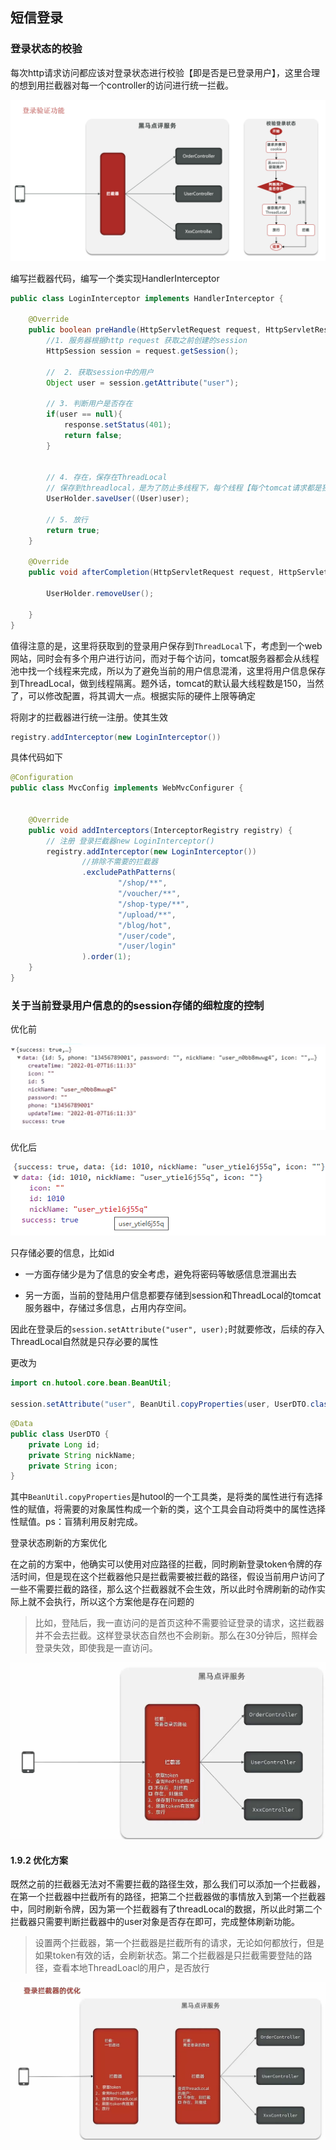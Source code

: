 ## 短信登录





### **登录状态的校验**

每次http请求访问都应该对登录状态进行校验【即是否是已登录用户】，这里合理的想到用拦截器对每一个controller的访问进行统一拦截。

![image-20230720220530145](readme/image-20230720220530145.png)

编写拦截器代码，编写一个类实现HandlerInterceptor

```java
public class LoginInterceptor implements HandlerInterceptor {

    @Override
    public boolean preHandle(HttpServletRequest request, HttpServletResponse response, Object handler) throws Exception {
        //1. 服务器根据http request 获取之前创建的session
        HttpSession session = request.getSession();

        //  2. 获取session中的用户
        Object user = session.getAttribute("user");

        // 3. 判断用户是否存在
        if(user == null){
            response.setStatus(401);
            return false;
        }


        // 4. 存在，保存在ThreadLocal
        // 保存到threadlocal，是为了防止多线程下，每个线程【每个tomcat请求都是独立的线程】拥有一个独立的session实例，防止互相干扰
        UserHolder.saveUser((User)user);

        // 5. 放行
        return true;
    }

    @Override
    public void afterCompletion(HttpServletRequest request, HttpServletResponse response, Object handler, Exception ex) throws Exception {

        UserHolder.removeUser();

    }
}

```

值得注意的是，这里将获取到的登录用户保存到`ThreadLocal`下，考虑到一个web网站，同时会有多个用户进行访问，而对于每个访问，tomcat服务器都会从线程池中找一个线程来完成，所以为了避免当前的用户信息混淆，这里将用户信息保存到ThreadLocal，做到线程隔离。题外话，tomcat的默认最大线程数是150，当然了，可以修改配置，将其调大一点。根据实际的硬件上限等确定



将刚才的拦截器进行统一注册。使其生效

```java
registry.addInterceptor(new LoginInterceptor())
```

具体代码如下

```java
@Configuration
public class MvcConfig implements WebMvcConfigurer {


    @Override
    public void addInterceptors(InterceptorRegistry registry) {
        // 注册 登录拦截器new LoginInterceptor()
        registry.addInterceptor(new LoginInterceptor())
                //排除不需要的拦截器
                .excludePathPatterns(
                        "/shop/**",
                        "/voucher/**",
                        "/shop-type/**",
                        "/upload/**",
                        "/blog/hot",
                        "/user/code",
                        "/user/login"
                ).order(1);
    }
}
```





### **关于当前登录用户信息的的session存储的细粒度的控制**

优化前

![image-20230720223109776](readme/image-20230720223109776.png)

优化后

![image-20230720223056276](readme/image-20230720223056276.png)

只存储必要的信息，比如id

- 一方面存储少是为了信息的安全考虑，避免将密码等敏感信息泄漏出去

- 另一方面，当前的登陆用户信息都要存储到session和ThreadLocal的tomcat服务器中，存储过多信息，占用内存空间。

因此在登录后的`session.setAttribute("user", user);`时就要修改，后续的存入ThreadLocal自然就是只存必要的属性

更改为

```java
import cn.hutool.core.bean.BeanUtil;

session.setAttribute("user", BeanUtil.copyProperties(user, UserDTO.class));
```

```java
@Data
public class UserDTO {
    private Long id;
    private String nickName;
    private String icon;
}
```

其中`BeanUtil.copyProperties`是hutool的一个工具类，是将类的属性进行有选择性的赋值，将需要的对象属性构成一个新的类，这个工具会自动将类中的属性选择性赋值。ps：盲猜利用反射完成。



登录状态刷新的方案优化



在之前的方案中，他确实可以使用对应路径的拦截，同时刷新登录token令牌的存活时间，但是现在这个拦截器他只是拦截需要被拦截的路径，假设当前用户访问了一些不需要拦截的路径，那么这个拦截器就不会生效，所以此时令牌刷新的动作实际上就不会执行，所以这个方案他是存在问题的

> 比如，登陆后，我一直访问的是首页这种不需要验证登录的请求，这拦截器并不会去拦截。这样登录状态自然也不会刷新。那么在30分钟后，照样会登录失效，即使我是一直访问。

![1653320822964](readme/1653320822964.png)

####  1.9.2 优化方案

既然之前的拦截器无法对不需要拦截的路径生效，那么我们可以添加一个拦截器，在第一个拦截器中拦截所有的路径，把第二个拦截器做的事情放入到第一个拦截器中，同时刷新令牌，因为第一个拦截器有了threadLocal的数据，所以此时第二个拦截器只需要判断拦截器中的user对象是否存在即可，完成整体刷新功能。

> 设置两个拦截器，第一个拦截器是拦截所有的请求，无论如何都放行，但是如果token有效的话，会刷新状态。第二个拦截器是只拦截需要登陆的路径，查看本地ThreadLoacl的用户，是否放行

![1653320764547](readme/1653320764547.png)